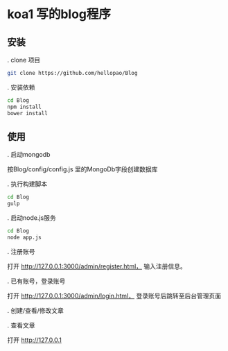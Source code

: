 # koa1 写的blog程序

## 安装

. clone 项目

```bash
git clone https://github.com/hellopao/Blog
```

. 安装依赖

```bash
cd Blog
npm install
bower install
```

## 使用

. 启动mongodb

 按Blog/config/config.js 里的MongoDb字段创建数据库

. 执行构建脚本 

```bash
cd Blog
gulp
```

. 启动node.js服务

```bash
cd Blog
node app.js
```

. 注册账号

 打开 http://127.0.0.1:3000/admin/register.html， 输入注册信息。

. 已有账号，登录账号

 打开 http://127.0.0.1:3000/admin/login.html， 登录账号后跳转至后台管理页面

. 创建/查看/修改文章

. 查看文章 

 打开 http://127.0.0.1
